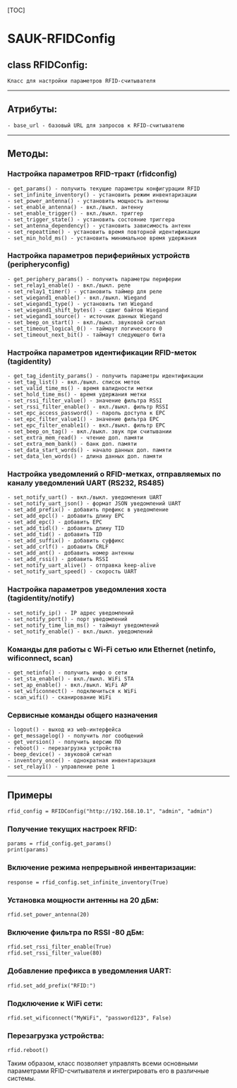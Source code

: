 [TOC]

# SAUK-RFIDConfig

## class RFIDConfig:
 
    Класс для настройки параметров RFID-считывателя

----------------------------------------------------------------
##    Атрибуты:
    - base_url - базовый URL для запросов к RFID-считывателю
----------------------------------------------------------------
##    Методы:
### Настройка параметров RFID-тракт (rfidconfig) 
    - get_params() - получить текущие параметры конфигурации RFID
    - set_infinite_inventory() - установить режим инвентаризации
    - set_power_antenna() - установить мощность антенны 
    - set_enable_antenna() - вкл./выкл. антенну
    - set_enable_trigger() - вкл./выкл. триггер
    - set_trigger_state() - установить состояние триггера
    - set_antenna_dependency() - установить зависимость антенн
    - set_repeattime() - установить время повторной идентификации
    - set_min_hold_ms() - установить минимальное время удержания
### Настройка параметров периферийных устройств (peripheryconfig)    
    - get_periphery_params() - получить параметры периферии
    - set_relay1_enable() - вкл./выкл. реле
    - set_relay1_timer() - установить таймер для реле
    - set_wiegand1_enable() - вкл./выкл. Wiegand
    - set_wiegand1_type() - установить тип Wiegand
    - set_wiegand1_shift_bytes() - сдвиг байтов Wiegand
    - set_wiegand1_source() - источник данных Wiegand
    - set_beep_on_start() - вкл./выкл. звуковой сигнал
    - set_timeout_logical_0() - таймаут логического 0
    - set_timeout_next_bit() - таймаут следующего бита
### Настройка параметров идентификации RFID-меток (tagidentity)
    - get_tag_identity_params() - получить параметры идентификации
    - set_tag_list() - вкл./выкл. список меток
    - set_valid_time_ms() - время валидности метки
    - set_hold_time_ms() - время удержания метки
    - set_rssi_filter_value() - значение фильтра RSSI
    - set_rssi_filter_enable() - вкл./выкл. фильтр RSSI
    - set_epc_access_password() - пароль доступа к EPC
    - set_epc_filter_value1() - значение фильтра EPC
    - set_epc_filter_enable1() - вкл./выкл. фильтр EPC
    - set_beep_on_tag() - вкл./выкл. звук при считывании
    - set_extra_mem_read() - чтение доп. памяти
    - set_extra_mem_bank() - банк доп. памяти
    - set_data_start_words() - начало данных доп. памяти 
    - set_data_len_words() - длина данных доп. памяти
### Настройка уведомлений о RFID-метках, отправляемых по каналу уведомлений UART (RS232, RS485)
    - set_notify_uart() - вкл./выкл. уведомления UART
    - set_notify_uart_json() - формат JSON уведомлений UART
    - set_add_prefix() - добавить префикс в уведомление 
    - set_add_epcl() - добавить длину EPC
    - set_add_epc() - добавить EPC
    - set_add_tidl() - добавить длину TID
    - set_add_tid() - добавить TID
    - set_add_suffix() - добавить суффикс
    - set_add_crlf() - добавить CRLF 
    - set_add_ant() - добавить номер антенны
    - set_add_rssi() - добавить RSSI
    - set_notify_uart_alive() - отправка keep-alive
    - set_notify_uart_speed() - скорость UART
### Настройка параметров уведомления хоста (tagidentity/notify)
    - set_notify_ip() - IP адрес уведомлений 
    - set_notify_port() - порт уведомлений
    - set_notify_time_lim_ms() - таймаут уведомлений
    - set_notify_enable() - вкл./выкл. уведомлений
### Команды для работы с Wi-Fi сетью или Ethernet (netinfo, wificonnect, scan)
    - get_netinfo() - получить инфо о сети
    - set_sta_enable() - вкл./выкл. WiFi STA
    - set_ap_enable() - вкл./выкл. WiFi AP  
    - set_wificonnect() - подключиться к WiFi
    - scan_wifi() - сканирование WiFi
### Сервисные команды общего назначения
    - logout() - выход из web-интерфейса
    - get_messagelog() - получить лог сообщений
    - get_version() - получить версию ПО
    - reboot() - перезагрузка устройства
    - beep_device() - звуковой сигнал
    - inventory_once() - однократная инвентаризация
    - set_relay1() - управление реле 1
----------------------------------------------------------------
## Примеры
    rfid_config = RFIDConfig("http://192.168.10.1", "admin", "admin")
### Получение текущих настроек RFID:    
    params = rfid_config.get_params()
    print(params)

### Включение режима непрерывной инвентаризации:

    response = rfid_config.set_infinite_inventory(True)

### Установка мощности антенны на 20 дБм:

    rfid.set_power_antenna(20)

### Включение фильтра по RSSI -80 дБм:

    rfid.set_rssi_filter_enable(True)
    rfid.set_rssi_filter_value(80)

### Добавление префикса в уведомления UART:
 
    rfid.set_add_prefix("RFID:")

### Подключение к WiFi сети:

    rfid.set_wificonnect("MyWiFi", "password123", False)

### Перезагрузка устройства:

    rfid.reboot()

Таким образом, класс позволяет управлять всеми основными параметрами RFID-считывателя и интегрировать его в различные системы.